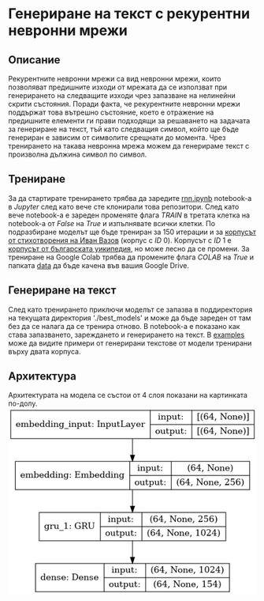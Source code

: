 # Генериране на текст с рекурентни невронни мрежи
## Описание
Рекурентните невронни мрежи са вид невронни мрежи, които позволяват предишните изходи от мрежата да се използват при генерирането на следващите изходи чрез запазване на нелинейни скрити състояния. Поради факта, че рекурентните невронни мрежи поддържат това вътрешно състояние, което е отражение на предишните елементи ги прави подходящи за решаването на задачата за генериране на текст, тъй като следващия символ, който ще бъде генериран е зависим от символите срещнати до момента. Чрез тренирането на такава невронна мрежа можем да генерираме текст с произволна дължина символ по символ.

## Трениране
За да стартирате тренирането трябва да заредите [rnn.ipynb](./rnn.ipynb) notebook-a в <em>Jupyter</em> след като вече сте клонирали това репозитори. След като вече notebook-a e зареден променяте флага <em>TRAIN</em> в третата клетка на notebook-а от <em>False</em> на <em>True</em> и изпълнявате всички клетки. По подразбиране моделът ще бъде трениран за 150 итерации и за [корпусът от стихотворения на Иван Вазов](./data/dataset_vazov.txt) (корпус с <em>ID</em> 0). Корпусът с <em>ID</em> 1 е [корпусът от българската уикипедия](./data/dataset_wikipedia.txt), но може лесно да се промени. За трениране на Google Colab трябва да промените флага <em>COLAB</em> на <em>True</em> и папката [data](./data) да бъде качена във вашия Google Drive.

## Генериране на текст
След като тренирането приключи моделът се запазва в поддиректория на текущата директория './best_models' и може да бъде зареден от там без да се налага да се тренира отново. В notebook-a е показано как става запазването, зареждането и генерирането на текст. В [examples](./examples) може да видите примери от генерирани текстове от модели тренирани върху двата корпуса. 

## Архитектура
Архитектурата на модела се състои от 4 слоя показани на картинката по-долу.
![alt architecture](model.png "Architecture")
